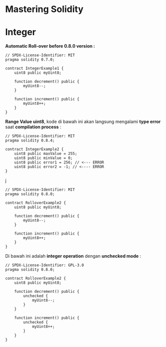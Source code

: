 # Mastering Solidity



# Integer

**Automatic Roll-over before 0.8.0 version :**

```
// SPDX-License-Identifier: MIT
pragma solidity 0.7.0;

contract IntegerExample1 {
    uint8 public myUint8;

    function decrement() public {
        myUint8--;
    }

    function increment() public {
        myUint8++;
    }
}
```

**Range Value uint8**, kode di bawah ini akan langsung mengalami **type error** saat **compilation process** :

```
// SPDX-License-Identifier: MIT
pragma solidity 0.8.4;

contract IntegerExample2 {
    uint8 public maxValue = 255;
    uint8 public minValue = 0;
    uint8 public error1 = 256; // <--- ERROR
    uint8 public error2 = -1; // <---- ERROR
}
```

j

```
// SPDX-License-Identifier: MIT
pragma solidity 0.8.0;

contract RolloverExample2 {
    uint8 public myUint8;

    function decrement() public {
        myUint8--;
    }

    function increment() public {
        myUint8++;
    }
}
```

Di bawah ini adalah **integer operation** dengan **unchecked mode** :

```
// SPDX-License-Identifier: GPL-3.0
pragma solidity 0.8.0;

contract RolloverExample2 {
    uint8 public myUint8;

    function decrement() public {
        unchecked {
            myUint8--;
        }
    }

    function increment() public {
        unchecked {
            myUint8++;
        }
    }
}
```

